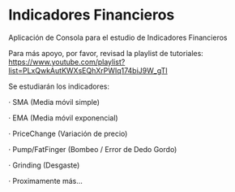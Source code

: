 # Indicadores Financieros

Aplicación de Consola para el estudio de Indicadores Financieros

Para más apoyo, por favor, revisad la playlist de tutoriales:
https://www.youtube.com/playlist?list=PLxQwkAutKWXsEQhXrPWIq174biJ9W_gTI

Se estudiarán los indicadores:
  
  · SMA (Media móvil simple)
  
  · EMA (Media móvil exponencial)
  
  · PriceChange (Variación de precio)
  
  · Pump/FatFinger (Bombeo / Error de Dedo Gordo)
  
  · Grinding (Desgaste)
  
  · Proximamente más...

